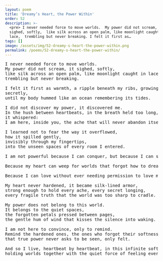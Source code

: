 ```yaml
---
layout: poem
title: 'Dreamy’s Heart, the Power Within'
order: 52
description: >-
  <pre> I never needed force to move worlds.  My power did not scream, it
  sighed, softly,  like silk across an open palm, like moonlight caught in
  lace,  trembling but never breaking. I felt it first as…
tags: []
image: /assets/img/52-dreamy-s-heart-the-power-within.png
permalink: /poems/52-dreamy-s-heart-the-power-within/
---
```


<pre>
I never needed force to move worlds. 
My power did not scream, it sighed, softly, 
like silk across an open palm, like moonlight caught in lace, 
trembling but never breaking.

I felt it first as warmth, a ripple beneath my ribs, growing quietly, 
secretly, 
until my body hummed like an ocean remembering its tides.

I did not discover my power, it discovered me. 
In the hush between heartbeats, in the breath held too long, 
it whispered: 
I am here, inside you, the ache that will never abandon itself.

I learned not to fear the way it overflowed, 
how it spilled gently, 
invisibly through my fingertips, 
into the unseen spaces of every room I entered.

I am not powerful because I can conquer, but because I can soften. 

Because my heart can weep for worlds that forgot how to dream. 

Because I can love without ever needing permission to love myself first.

My heart never hardened, it became silk-lined armor, 
strong enough to hold every ache, every secret longing, 
every fragile truth that the world was too sharp to cradle.

My power does not belong to this world. 
It belongs to the quiet spaces, 
the forgotten petals pressed between pages, 
the gentle hum of wind that kisses the silence into waking.

I am not here to convince, only to remind. 
Remind the hardened ones, the ones who forgot their softness, 
that true power never asks to be seen, only felt.

And so I live, heartbeat by heartbeat, in this infinite softness, 
holding worlds together with the quiet force of feeling everything.
</pre>
